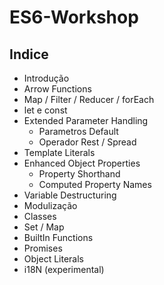 # ES6-Workshop

## Indice

- Introdução
- Arrow Functions
- Map / Filter / Reducer / forEach
- let e const
- Extended Parameter Handling
  - Parametros Default
  - Operador Rest / Spread
- Template Literals
- Enhanced Object Properties
  - Property Shorthand
  - Computed Property Names
- Variable Destructuring
- Modulização
- Classes
- Set / Map
- BuiltIn Functions
- Promises
- Object Literals
- i18N (experimental)
